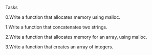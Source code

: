 Tasks

0.Write a function that allocates memory using malloc.

1.Write a function that concatenates two strings.

2.Write a function that allocates memory for an array, using malloc.

3.Write a function that creates an array of integers.
